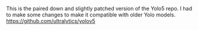This is the paired down and slightly patched version of the Yolo5 repo.
I had to make some changes to make it compatible with older Yolo models.
https://github.com/ultralytics/yolov5